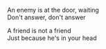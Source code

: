 An enemy is at the door, waiting\
Don't answer, don't answer

A friend is not a friend\
Just because he's in your head